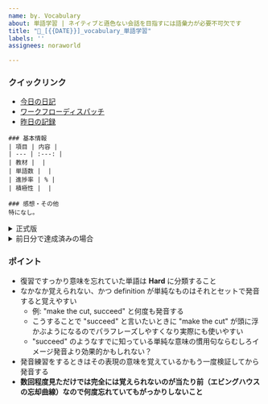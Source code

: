 ```yaml
---
name: bγ. Vocabulary
about: 単語学習 | ネイティブと遜色ない会話を目指すには語彙力が必要不可欠です
title: "📖_[{{DATE}}]_vocabulary_単語学習"
labels: ''
assignees: noraworld

---
```


### クイックリンク
* [今日の日記]([{{MAIN_REPO_TODAY_URL}}])
* [ワークフローディスパッチ](https://github.com/noraworld/diary-templates-assistant/actions/workflows/vocabulary.yml)
* [昨日の記録](https://github.com/noraworld/diary-templates/blob/main/templates/vocabulary/[{{YESTERDAY_YEAR}}]/[{{YESTERDAY_MONTH}}]/[{{YESTERDAY_DATE}}]-.md)

```
### 基本情報
| 項目 | 内容 |
| --- | :---: |
| 教材 |  |
| 単語数 |  |
| 進捗率 | % |
| 積極性 |  |

### 感想・その他
特になし。
```

<details>
<summary>正式版</summary>

```
### 基本情報
| 項目 | 内容 |
| --- | :---: |
| 教材 |  |
| 単語数 |  |
| 進捗率 | % |
| 積極性 |  |

### 覚えるのに苦労した・すっかり忘れていた単語
*

### 発音に苦労した・合格しなかった単語
| 単語 | 合否 | 理由・分析 |
| --- | :---: | --- |

### 感想・その他
特になし。
```
</details>

<details>
<summary>前日分で達成済みの場合</summary>

```
### 基本情報
| 項目 | 内容 |
| --- | :---: |
| 教材 |  |

### 感想・その他
前日分で達成済み。
```
</details>

### ポイント
* 復習ですっかり意味を忘れていた単語は **Hard** に分類すること
* なかなか覚えられない、かつ definition が単純なものはそれとセットで発音すると覚えやすい
    * 例: "make the cut, succeed" と何度も発音する
    * こうすることで "succeed" と言いたいときに "make the cut" が頭に浮かぶようになるのでパラフレーズしやすくなり実際にも使いやすい
    * "succeed" のようなすでに知っている単純な意味の慣用句ならむしろイメージ発音より効果的かもしれない？
* 発音練習をするときはその表現の意味を覚えているかもう一度検証してから発音する
* **数回程度見ただけでは完全には覚えられないのが当たり前（エビングハウスの忘却曲線）なので何度忘れていてもがっかりしないこと**
